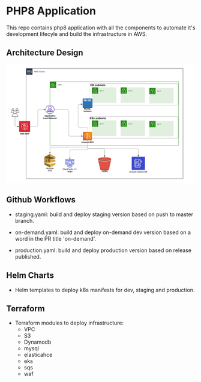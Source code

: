 # PHP8 Application
This repo contains php8 application with all the components to automate it's development lifecyle and build the infrastructure in AWS.

## Architecture Design

![Optional Text](img/system_design.png)

## Github Workflows

- staging.yaml: build and deploy staging version based on push to master branch.

- on-demand.yaml: build and deploy on-demand dev version based on a word in the PR title 'on-demand'.

- production.yaml: build and deploy production version based on release published.

## Helm Charts

- Helm templates to deploy k8s manifests for dev, staging and production.

## Terraform

- Terraform modules to deploy infrastructure:
    - VPC
    - S3
    - Dynamodb
    - mysql
    - elasticahce
    - eks
    - sqs
    - waf